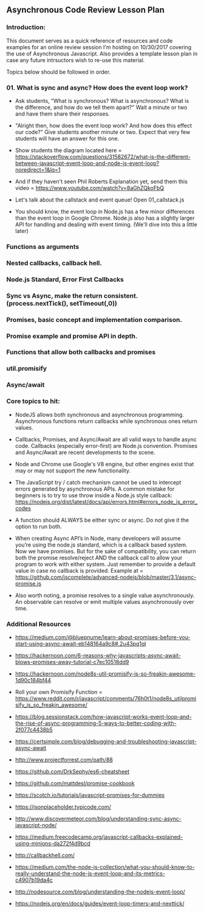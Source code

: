 ## Asynchronous Code Review Lesson Plan

### Introduction:

This document serves as a quick reference of resources and code examples for an online review session I'm hosting on 10/30/2017 covering the use of Asynchronous Javascript. Also provides a template lesson plan in case any future intrsuctors wish to re-use this material.

Topics below should be followed in order.

### 01. What is sync and async? How does the event loop work?

* Ask students, "What is synchronous? What is asynchronous? What is the difference, and how do we tell them apart?" Wait a minute or two and have them share their responses.

* "Alright then, how does the event loop work? And how does this effect our code?" Give students another minute or two. Expect that very few students will have an answer for this one.

* Show students the diagram located here = https://stackoverflow.com/questions/31582672/what-is-the-different-between-javascript-event-loop-and-node-js-event-loop?noredirect=1&lq=1

* And if they haven't seen Phil Roberts Explanation yet, send them this video = https://www.youtube.com/watch?v=8aGhZQkoFbQ  

* Let's talk about the callstack and event queue! Open 01_callstack.js

* You should know, the event loop in Node.js has a few minor differences than the event loop in Google Chrome. Node.js also has a slightly larger API for handling and dealing with event timing. (We'll dive into this a little later)

### Functions as arguments

### Nested callbacks, callback hell.

### Node.js Standard, Error First Callbacks

### Sync vs Async, make the return consistent. (process.nextTick(), setTimeout(,0))

### Promises, basic concept and implementation comparison.

### Promise example and promise API in depth.

### Functions that allow both callbacks and promises

### util.promisify

### Async/await



### Core topics to hit:

* NodeJS allows both synchronous and asynchronous programming. Asynchronous functions return callbacks while synchronous ones return values.

* Callbacks, Promises, and Async/Await are all valid ways to handle async code. Callbacks (especially error-first) are Node.js convention. Promises and Async/Await are recent developments to the scene.

* Node and Chrome use Google's V8 engine, but other engines exist that may or may not support the new functionality.

* The JavaScript try / catch mechanism cannot be used to intercept errors generated by asynchronous APIs. A common mistake for beginners is to try to use throw inside a Node.js style callback:
https://nodejs.org/dist/latest/docs/api/errors.html#errors_node_js_error_codes 

* A function should ALWAYS be either sync or async. Do not give it the option to run both. 

* When creating Async API’s in Node, many developers will assume you’re using the node.js standard, which is a callback based system. Now we have promises. But for the sake of compatibility, you can return both the promise resolve/reject AND the callback call to allow your program to work with either system. Just remember to provide a default value in case no callback is provided. Example at = https://github.com/jscomplete/advanced-nodejs/blob/master/3.1/async-promise.js

* Also worth noting, a promise resolves to a single value asynchronously. An observable can resolve or emit multiple values asynchronously over time.

### Additional Resources

* https://medium.com/@bluepnume/learn-about-promises-before-you-start-using-async-await-eb148164a9c8#.2u43pq1ql

* https://hackernoon.com/6-reasons-why-javascripts-async-await-blows-promises-away-tutorial-c7ec10518dd9

* https://hackernoon.com/node8s-util-promisify-is-so-freakin-awesome-1d90c184bf44

* Roll your own Promisify Function = https://www.reddit.com/r/javascript/comments/76h0t1/node8s_utilpromisify_is_so_freakin_awesome/

* https://blog.sessionstack.com/how-javascript-works-event-loop-and-the-rise-of-async-programming-5-ways-to-better-coding-with-2f077c4438b5

* https://certsimple.com/blog/debugging-and-troubleshooting-javascript-async-await

* http://www.projectforrest.com/path/88

* https://github.com/DrkSephy/es6-cheatsheet

* https://github.com/mattdesl/promise-cookbook

* https://scotch.io/tutorials/javascript-promises-for-dummies

* https://jsonplaceholder.typicode.com/

* http://www.discovermeteor.com/blog/understanding-sync-async-javascript-node/

* https://medium.freecodecamp.org/javascript-callbacks-explained-using-minions-da272f4d9bcd

* http://callbackhell.com/

* https://medium.com/the-node-js-collection/what-you-should-know-to-really-understand-the-node-js-event-loop-and-its-metrics-c4907b19da4c

* http://nodesource.com/blog/understanding-the-nodejs-event-loop/

* https://nodejs.org/en/docs/guides/event-loop-timers-and-nexttick/
